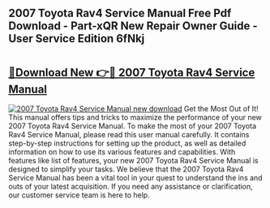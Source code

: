 ## 2007 Toyota Rav4 Service Manual Free Pdf Download - Part-xQR New Repair Owner Guide - User Service Edition 6fNkj

# <h2><a href="http://bc4221.oget.top/?id=2007+Toyota+Rav4+Service+Manual">🔗Download New 👉🔴 2007 Toyota Rav4 Service Manual</a></h2>

[![2007 Toyota Rav4 Service Manual new download](https://i.imgur.com/5g1atiW.png)](http://bc4221.oget.top/?id=2007+Toyota+Rav4+Service+Manual)
Get the Most Out of It! This manual offers tips and tricks to maximize the performance of your new 2007 Toyota Rav4 Service Manual. To make the most of your 2007 Toyota Rav4 Service Manual, please read this user manual carefully. It contains step-by-step instructions for setting up the product, as well as detailed information on how to use its various features and capabilities. With features like list of features, your new 2007 Toyota Rav4 Service Manual is designed to simplify your tasks. We believe that the 2007 Toyota Rav4 Service Manual has been a vital tool in your quest to understand the ins and outs of your latest acquisition. If you need any assistance or clarification, our customer service team is here to help.

